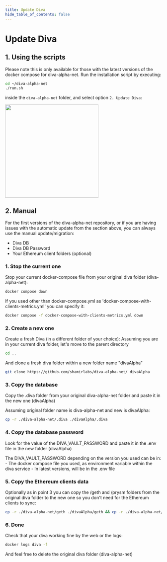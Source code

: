 ```yaml
---
title: Update Diva
hide_table_of_contents: false
---
```


#  Update Diva


## 1. Using the scripts

Please note this is only available for those with the latest versions of the docker compose for diva-alpha-net.
Run the installation script by executing:

```bash
cd ~/diva-alpha-net
./run.sh
```

inside the `diva-alpha-net` folder, and select option `2. Update Diva`:

<div style={{textAlign: 'center'}}>
    <img src={require("./img/update.png").default}  width="300"/>
</div>


## 2. Manual  

For the first versions of the diva-alpha-net repository, or if you are having issues with the automatic update from the section above, you can always use the manual update/migration:
- Diva DB
- Diva DB Password
- Your Ethereum client folders (optional)

### 1. Stop the current one

Stop your current docker-compose file from your original diva folder (diva-alpha-net):

```bash
docker compose down 
```

If you used other than docker-compose.yml as 'docker-compose-with-clients-metrics.yml' you can specify it: 

```bash
docker compose -f docker-compose-with-clients-metrics.yml down 
```

### 2. Create a new one

Create a fresh Diva (in a different folder of your choice):
Assuming you are in your current diva folder, let's move to the parent directory
```bash
cd ..
```
And clone a fresh diva folder within a new folder name "divaAlpha"
```bash
git clone https://github.com/shamirlabs/diva-alpha-net/ divaAlpha 
```

### 3. Copy the database

Copy the .diva folder from your original diva-alpha-net folder and paste it in the new one (divaAlpha)

Assuming original folder name is diva-alpha-net and new is divaAlpha:

```bash
cp -r ./diva-alpha-net/.diva ./divaAlpha/.diva
```

### 4. Copy the database password

Look for the value of the DIVA_VAULT_PASSWORD and paste it in the .env file in the new folder (divaAlpha)

The DIVA_VAULT_PASSWORD depending on the version you used can be in:
    - The docker compose file you used, as environment variable within the diva service 
    - In latest versions, will be in the .env file

### 5. Copy the Ethereum clients data

Optionally as in point 3 you can copy the /geth and /prysm folders from the original diva folder to the new one so you don't need for the Ethereum clients to sync:

```bash
cp -r ./diva-alpha-net/geth ./divaAlpha/geth && cp -r ./diva-alpha-net/prysm ./divaAlpha/prysm

```

### 6. Done

Check that your diva working fine by the web or the logs:

```bash
docker logs diva -f
```

And feel free to delete the original diva folder (diva-alpha-net)